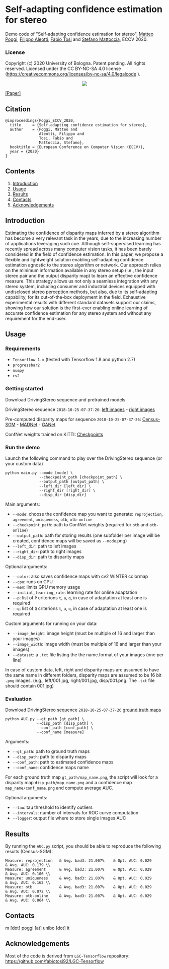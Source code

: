 # Self-adapting confidence estimation for stereo

Demo code of "Self-adapting confidence estimation for stereo", [Matteo Poggi](https://mattpoggi.github.io/), [Filippo Aleotti](http://filippoaleotti.github.io/website/), [Fabio Tosi](https://vision.disi.unibo.it/~ftosi/) and [Stefano Mattoccia](https://vision.disi.unibo.it/~smatt/Site/Home.html), ECCV 2020. 

### License
Copyright (c) 2020 University of Bologna. Patent pending. All rights reserved. Licensed under the CC BY-NC-SA 4.0 license (https://creativecommons.org/licenses/by-nc-sa/4.0/legalcode ).

<p align="center"> 
<img src=https://mattpoggi.github.io/assets/img/confidence/poggi2020eccv.gif>
</p>

[[Paper]](https://mattpoggi.github.io/assets/papers/poggi2020eccv.pdf)

## Citation
```
@inproceedings{Poggi_ECCV_2020,
  title     = {Self-adapting confidence estimation for stereo},
  author    = {Poggi, Matteo and
               Aleotti, Filippo and
               Tosi, Fabio and
               Mattoccia, Stefano},
  booktitle = {European Conference on Computer Vision (ECCV)},
  year = {2020}
}
```   

## Contents

1. [Introduction](#introduction)
2. [Usage](#usage)
3. [Results](#results)
4. [Contacts](#contacts)
5. [Acknowledgements](#acknowledgements)

## Introduction

Estimating the confidence of disparity maps inferred by a stereo algorithm has become a very relevant task in the years, due to the increasing number of applications leveraging such cue. Although self-supervised learning has recently spread across many computer vision tasks, it has been barely considered in the field of confidence estimation. In this paper, we propose a flexible and lightweight solution enabling self-adapting confidence estimation agnostic to the stereo algorithm or network. Our approach relies on the minimum information available in any stereo setup (i.e., the input stereo pair and the output disparity map) to learn an effective confidence measure. This strategy allows us not only a seamless integration with any stereo system, including consumer and industrial devices equipped with undisclosed stereo perception methods, but also, due to its self-adapting capability, for its out-of-the-box deployment in the field. Exhaustive experimental results with different standard datasets support our claims, showing how our solution is the first-ever enabling online learning of accurate confidence estimation for any stereo system and without any requirement for the end-user.

## Usage

### Requirements

* `Tensorflow 1.x` (tested with Tensorflow 1.8 and python 2.7)
* `progressbar2`
* `numpy`
* `cv2`

### Getting started

Download DrivingStereo sequence and pretrained models

DrivingStereo sequence `2018-10-25-07-37-26`:
[left images](https://drive.google.com/file/d/1yPO5UzEWJRHUav8olyHQQkEWBn-aZizA) - [right images](https://drive.google.com/file/d/1mkGQICQ_uucArzCtiVG5oxJLTOGRPsfT)

Pre-computed disparity maps for sequence `2018-10-25-07-37-26`:
[Census-SGM](https://drive.google.com/file/d/1f3tbFIxdmxrPjvtFpeO7AaXr45cPBKVZ) - [MADNet](https://drive.google.com/file/d/1UnuAQkpidaTqfQiXcHkHKl8H6wsPNbz2) - [GANet](https://drive.google.com/file/d/1-VblYLxOlV1Z91STs2w6VSFfbILBXoVb)

ConfNet weights trained on KITTI:
[Checkpoints](https://drive.google.com/file/d/1O7kFOxoz7D3-q3fkZo_azcbJTht1BvLh)

### Run the demo

Launch the following command to play over the DrivingStereo sequence (or your custom data)

```shell
python main.py --mode [mode] \
               --checkpoint_path [checkpoint_path] \
               --output_path [output_path] \
               --left_dir [left_dir] \
               --right_dir [right_dir] \
               --disp_dir [disp_dir] 
```

Main arguments:
* `--mode`: choose the confidence map you want to generate: `reprojection`, `agreement`, `uniqueness`, `otb`, `otb-online`
* `--checkpoint_path`: path to ConfNet weights (required for `otb` and `otb-online`)
* `--output_path`: path for storing results (one subfolder per image will be created, confidence maps will be saved as `--mode`.png)
* `--left_dir`: path to left images
* `--right_dir`: path to right images
* `--disp_dir`: path to disparity maps

Optional arguments:
* `--color`: also saves confidence maps with cv2 WINTER colormap
* `--cpu`: runs on CPU
* `--mem`: limits GPU memory usage
* `--initial_learning_rate`: learning rate for online adaptation 
* `--p`: list of `P` criterions `t`, `a`, `q`, in case of adaptation at least one is required  
* `--q`: list of `Q` criterions `t`, `a`, `q`, in case of adaptation at least one is required

Custom arguments for running on your data:
* `--image_height`: image height (must be multiple of 16 and larger than your images)
* `--image_width`: image width (must be multiple of 16 and larger than your images)
* `--dataset`: a `.txt` file listing the the name.format of your images (one per line)

In case of custom data, left, right and disparity maps are assumed to have the same name in different folders, disparity maps are assumed to be 16 bit `.png` images.
(e.g., left/001.jpg, right/001.jpg, disp/001.png. The `.txt` file should contain 001.jpg)

### Evaluation

Download DrivingStereo sequence `2018-10-25-07-37-26` [ground truth maps](https://drive.google.com/file/d/1UV109ysB8-kjct-JX5Jv0y6MKyPPC6D_)


```shell
python AUC.py --gt_path [gt_path] \
              --disp_path [disp_path] \
              --conf_path [conf_path] \
              --conf_name [measure]
```

Arguments:
* `--gt_path`: path to ground truth maps
* `--disp_path`: path to disparity maps
* `--conf_path`: path to estimated confidence maps
* `--conf_name`: confidence maps name

For each ground truth map `gt_path/map_name.png`, the script will look for a disparity map `disp_path/map_name.png` and a confidence map `map_name/conf_name.png` and compute average AUC.

Optional arguments:
* `--tau`: tau threshold to identify outliers
* `--intervals`: number of intervals for ROC curve computation
* `--logger`: output file where to store single images AUC

## Results

By running the `AUC.py` script, you should be able to reproduce the following results (Census-SGM):

```
Measure: reprojection   & Avg. bad3: 21.007%    & Opt. AUC: 0.029       & Avg. AUC: 0.179 \\
Measure: agreement      & Avg. bad3: 21.007%    & Opt. AUC: 0.029       & Avg. AUC: 0.106 \\
Measure: uniqueness     & Avg. bad3: 21.007%    & Opt. AUC: 0.029       & Avg. AUC: 0.162 \\
Measure: otb            & Avg. bad3: 21.007%    & Opt. AUC: 0.029       & Avg. AUC: 0.072 \\
Measure: otb-online     & Avg. bad3: 21.007%    & Opt. AUC: 0.029       & Avg. AUC: 0.064 \\
```

## Contacts
m [dot] poggi [at] unibo [dot] it

## Acknowledgements

Most of the code is derived from `LGC-Tensorflow` repository: https://github.com/fabiotosi92/LGC-Tensorflow
